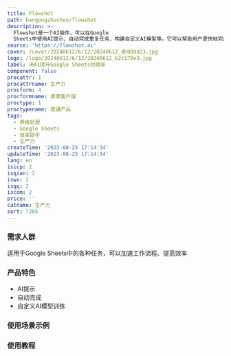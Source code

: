 ```yaml
---
title: Flowshot
path: bangongzhushou/flowshot
description: >-
  Flowshot是一个AI插件，可以在Google
  Sheets中使用AI提示、自动完成重复任务、构建自定义AI模型等。它可以帮助用户更快地完成工作，生成公式和AI图像，并根据特定任务训练定制的AI模型。Flowshot的定价和定位等详细信息请参考官方网站。
source: 'https://flowshot.ai'
cover: /cover/20240612/6/12/20240612_db08dd23.jpg
logo: /logo/20240612/6/12/20240612_b2c170e3.jpg
label: 用AI提升Google Sheets的效率
component: false
procattr: 1
procattrname: 生产力
procform: 4
procformname: 桌面客户端
proctype: 1
proctypename: 普通产品
tags:
  - 表格处理
  - Google Sheets
  - 效率助手
  - 生产力
createTime: '2023-08-25 17:14:34'
updateTime: '2023-08-25 17:14:34'
lang: en
isicp: 2
isqian: 2
iswx: 2
isqq: 2
iscom: 2
price: ''
catname: 生产力
sort: 7265
---
```




### 需求人群
适用于Google Sheets中的各种任务，可以加速工作流程、提高效率

### 产品特色
- AI提示
- 自动完成
- 自定义AI模型训练

### 使用场景示例


### 使用教程


  
